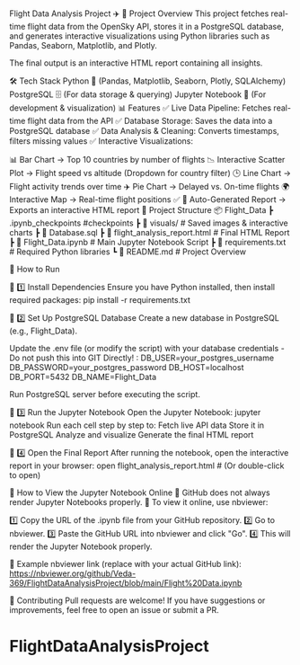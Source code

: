 Flight Data Analysis Project ✈️
📌 Project Overview
This project fetches real-time flight data from the OpenSky API, stores it in a PostgreSQL database, and generates interactive visualizations using Python libraries such as Pandas, Seaborn, Matplotlib, and Plotly.

The final output is an interactive HTML report containing all insights.

🛠️ Tech Stack
Python 🐍 (Pandas, Matplotlib, Seaborn, Plotly, SQLAlchemy)
PostgreSQL 🗄️ (For data storage & querying)
Jupyter Notebook 📓 (For development & visualization)
📊 Features
✅ Live Data Pipeline: Fetches real-time flight data from the API
✅ Database Storage: Saves the data into a PostgreSQL database
✅ Data Analysis & Cleaning: Converts timestamps, filters missing values
✅ Interactive Visualizations:

📊 Bar Chart → Top 10 countries by number of flights
📉 Interactive Scatter Plot → Flight speed vs altitude (Dropdown for country filter)
🕒 Line Chart → Flight activity trends over time
✈️ Pie Chart → Delayed vs. On-time flights
🌍 Interactive Map → Real-time flight positions
✅ 📄 Auto-Generated Report → Exports an interactive HTML report
📂 Project Structure
📦 Flight_Data
 ┣ .ipynb_checkpoints           #checkpoints
 ┣ 📂 visuals/                 # Saved images & interactive charts
 ┣ 📜 Database.sql
 ┣ 📜 flight_analysis_report.html  # Final HTML Report
 ┣ 📜 Flight_Data.ipynb    # Main Jupyter Notebook Script
 ┣ 📜 requirements.txt         # Required Python libraries
 ┗ 📜 README.md                # Project Overview

🚀 How to Run

🔹 1️⃣ Install Dependencies
Ensure you have Python installed, then install required packages:
pip install -r requirements.txt

🔹 2️⃣ Set Up PostgreSQL Database
Create a new database in PostgreSQL (e.g., Flight_Data).

Update the .env file (or modify the script) with your database credentials - Do not push this into GIT Directly! :
DB_USER=your_postgres_username
DB_PASSWORD=your_postgres_password
DB_HOST=localhost
DB_PORT=5432
DB_NAME=Flight_Data

Run PostgreSQL server before executing the script.

🔹 3️⃣ Run the Jupyter Notebook
Open the Jupyter Notebook:
jupyter notebook
Run each cell step by step to:
Fetch live API data
Store it in PostgreSQL
Analyze and visualize
Generate the final HTML report

🔹 4️⃣ Open the Final Report
After running the notebook, open the interactive report in your browser:
open flight_analysis_report.html  # (Or double-click to open)

📂 How to View the Jupyter Notebook Online
🔹 GitHub does not always render Jupyter Notebooks properly.
🔹 To view it online, use nbviewer:

1️⃣ Copy the URL of the .ipynb file from your GitHub repository.
2️⃣ Go to nbviewer.
3️⃣ Paste the GitHub URL into nbviewer and click "Go".
4️⃣ This will render the Jupyter Notebook properly.

🔹 Example nbviewer link (replace with your actual GitHub link):
https://nbviewer.org/github/Veda-369/FlightDataAnalysisProject/blob/main/Flight%20Data.ipynb

🤝 Contributing
Pull requests are welcome! If you have suggestions or improvements, feel free to open an issue or submit a PR.
# FlightDataAnalysisProject
